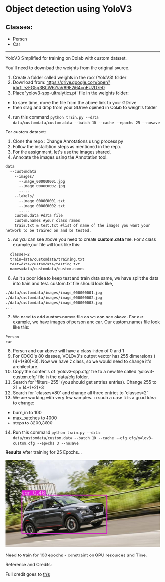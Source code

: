 # Object detection using YoloV3
## Classes:
- Person 
- Car
________
YoloV3 Simplified for training on Colab with custom dataset. 

You'll need to download the weights from the original source. 
1. Create a folder called weights in the root (YoloV3) folder
2. Download from: https://drive.google.com/open?id=1LezFG5g3BCW6iYaV89B2i64cqEUZD7e0
3. Place 'yolov3-spp-ultralytics.pt' file in the weights folder:
  * to save time, move the file from the above link to your GDrive
  * then drag and drop from your GDrive opened in Colab to weights folder
4. run this command
`python train.py --data data/customdata/custom.data --batch 10 --cache --epochs 25 --nosave`

For custom dataset:
1. Clone the repo : Change Annotations using process.py
2. Follow the installation steps as mentioned in the repo. 
3. For the assignment, let's use the images shared.
4. Annotate the images using the Annotation tool. 
```
data
  --customdata
    --images/
      --image_000000001.jpg
      --image_000000002.jpg
      --...
    --labels/
      --image_000000001.txt
      --image_000000002.txt
      --...
    custom.data #data file
    custom.names #your class names
    train.txt & test.txt #list of name of the images you want your network to be trained on and be tested.
```
5. As you can see above you need to create **custom.data** file. For 2 class example,our file will look like this:
```
  classes=2
  train=data/customdata/training.txt
  test=data/customdata/testing.txt 
  names=data/customdata/custom.names
```
6. As it a poor idea to keep test and train data same, we have split the data into train and test. custom.txt file should look like, 
```
./data/customdata/images/image_000000001.jpg
./data/customdata/images/image_000000002.jpg
./data/customdata/images/image_000000003.jpg
...
```
7. We need to add custom.names file as we can see above. For our example, we have images of person and car. Our custom.names file look like this:
```
Person
car
```
8. Person and car above will have a class index of 0 and 1
9. For COCO's 80 classes, VOLOv3's output vector has 255 dimensions ( (4+1+80)*3). Now we have 2 class, so we would need to change it's architecture.
10. Copy the contents of 'yolov3-spp.cfg' file to a new file called 'yolov3-custom.cfg' file in the data/cfg folder. 
11. Search for 'filters=255' (you should get entries entries). Change 255 to 21 = (4+1+2)*3
12. Search for 'classes=80' and change all three entries to 'classes=2'
13. We are working with very few samples. In such a case it is a good idea to change:
  * burn_in to 100
  * max_batches to 4000
  * steps to 3200,3600
14. Run this command `python train.py --data data/customdata/custom.data --batch 10 --cache --cfg cfg/yolov3-custom.cfg --epochs 3 --nosave`

**Results**
After training for 25 Epochs...
<br>
<br> 
![image](https://github.com/PremaKathiresanVasagam/Object_detection_YoloV3/blob/master/output/Output_test_img_1.jpg)

Need to train for 100 epochs - constraint on GPU resources and Time.


Reference and Credits:

Full credit goes to [this](https://github.com/ultralytics/yolov3)
